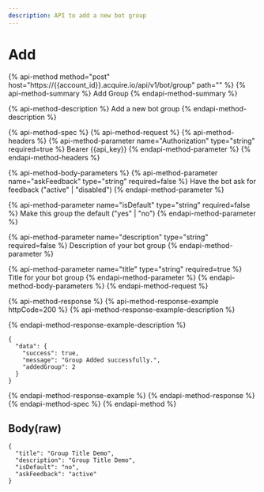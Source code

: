 ```yaml
---
description: API to add a new bot group
---
```


# Add

{% api-method method="post" host="https://{{account\_id}}.acquire.io/api/v1/bot/group" path="" %}
{% api-method-summary %}
Add Group
{% endapi-method-summary %}

{% api-method-description %}
Add a new bot group
{% endapi-method-description %}

{% api-method-spec %}
{% api-method-request %}
{% api-method-headers %}
{% api-method-parameter name="Authorization" type="string" required=true %}
Bearer {{api\_key}}
{% endapi-method-parameter %}
{% endapi-method-headers %}

{% api-method-body-parameters %}
{% api-method-parameter name="askFeedback" type="string" required=false %}
Have the bot ask for feedback \("active" \| "disabled"\)
{% endapi-method-parameter %}

{% api-method-parameter name="isDefault" type="string" required=false %}
Make this group the default \("yes" \| "no"\)
{% endapi-method-parameter %}

{% api-method-parameter name="description" type="string" required=false %}
Description of your bot group
{% endapi-method-parameter %}

{% api-method-parameter name="title" type="string" required=true %}
Title for your bot group
{% endapi-method-parameter %}
{% endapi-method-body-parameters %}
{% endapi-method-request %}

{% api-method-response %}
{% api-method-response-example httpCode=200 %}
{% api-method-response-example-description %}

{% endapi-method-response-example-description %}

```
{
  "data": {
    "success": true,
    "message": "Group Added successfully.",
    "addedGroup": 2
  }
}
```
{% endapi-method-response-example %}
{% endapi-method-response %}
{% endapi-method-spec %}
{% endapi-method %}

## Body\(raw\)

```text
{
  "title": "Group Title Demo",
  "description": "Group Title Demo",
  "isDefault": "no",
  "askFeedback": "active"
}
```

